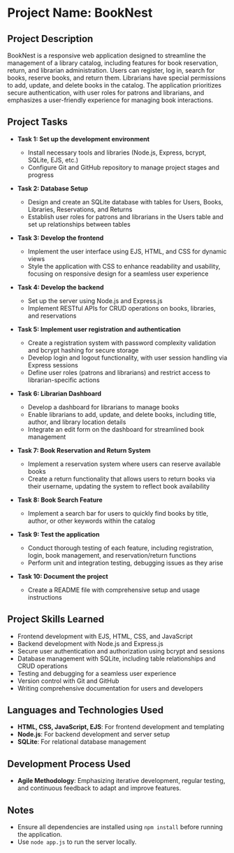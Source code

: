 # Project Name: BookNest

## Project Description
BookNest is a responsive web application designed to streamline the management of a library catalog, including features for book reservation, return, and librarian administration. Users can register, log in, search for books, reserve books, and return them. 
Librarians have special permissions to add, update, and delete books in the catalog. The application prioritizes secure authentication, with user roles for patrons and librarians, and emphasizes a user-friendly experience for managing book interactions.

## Project Tasks

- **Task 1: Set up the development environment**
  - Install necessary tools and libraries (Node.js, Express, bcrypt, SQLite, EJS, etc.)
  - Configure Git and GitHub repository to manage project stages and progress

- **Task 2: Database Setup**
  - Design and create an SQLite database with tables for Users, Books, Libraries, Reservations, and Returns
  - Establish user roles for patrons and librarians in the Users table and set up relationships between tables

- **Task 3: Develop the frontend**
  - Implement the user interface using EJS, HTML, and CSS for dynamic views
  - Style the application with CSS to enhance readability and usability, focusing on responsive design for a seamless user experience

- **Task 4: Develop the backend**
  - Set up the server using Node.js and Express.js
  - Implement RESTful APIs for CRUD operations on books, libraries, and reservations

- **Task 5: Implement user registration and authentication**
  - Create a registration system with password complexity validation and bcrypt hashing for secure storage
  - Develop login and logout functionality, with user session handling via Express sessions
  - Define user roles (patrons and librarians) and restrict access to librarian-specific actions

- **Task 6: Librarian Dashboard**
  - Develop a dashboard for librarians to manage books
  - Enable librarians to add, update, and delete books, including title, author, and library location details
  - Integrate an edit form on the dashboard for streamlined book management

- **Task 7: Book Reservation and Return System**
  - Implement a reservation system where users can reserve available books
  - Create a return functionality that allows users to return books via their username, updating the system to reflect book availability

- **Task 8: Book Search Feature**
  - Implement a search bar for users to quickly find books by title, author, or other keywords within the catalog

- **Task 9: Test the application**
  - Conduct thorough testing of each feature, including registration, login, book management, and reservation/return functions
  - Perform unit and integration testing, debugging issues as they arise

- **Task 10: Document the project**
  - Create a README file with comprehensive setup and usage instructions
  
## Project Skills Learned

- Frontend development with EJS, HTML, CSS, and JavaScript
- Backend development with Node.js and Express.js
- Secure user authentication and authorization using bcrypt and sessions
- Database management with SQLite, including table relationships and CRUD operations
- Testing and debugging for a seamless user experience
- Version control with Git and GitHub
- Writing comprehensive documentation for users and developers

## Languages and Technologies Used

- **HTML, CSS, JavaScript, EJS**: For frontend development and templating
- **Node.js**: For backend development and server setup
- **SQLite**: For relational database management

## Development Process Used

- **Agile Methodology**: Emphasizing iterative development, regular testing, and continuous feedback to adapt and improve features.

## Notes

- Ensure all dependencies are installed using `npm install` before running the application.
- Use `node app.js` to run the server locally.

